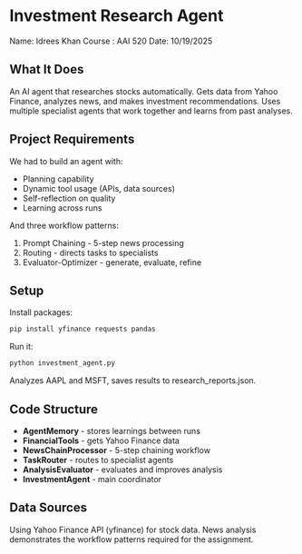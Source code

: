 # Investment Research Agent

Name: Idrees Khan
Course : AAI 520
Date:   10/19/2025

## What It Does

An AI agent that researches stocks automatically. Gets data from Yahoo Finance, analyzes news, and makes investment recommendations. Uses multiple specialist agents that work together and learns from past analyses.

## Project Requirements

We had to build an agent with:
- Planning capability
- Dynamic tool usage (APIs, data sources)
- Self-reflection on quality
- Learning across runs

And three workflow patterns:
1. Prompt Chaining - 5-step news processing
2. Routing - directs tasks to specialists
3. Evaluator-Optimizer - generate, evaluate, refine

## Setup

Install packages:
```bash
pip install yfinance requests pandas
```

Run it:
```bash
python investment_agent.py
```

Analyzes AAPL and MSFT, saves results to research_reports.json.

## Code Structure

- **AgentMemory** - stores learnings between runs
- **FinancialTools** - gets Yahoo Finance data
- **NewsChainProcessor** - 5-step chaining workflow
- **TaskRouter** - routes to specialist agents
- **AnalysisEvaluator** - evaluates and improves analysis
- **InvestmentAgent** - main coordinator

## Data Sources

Using Yahoo Finance API (yfinance) for stock data. News analysis demonstrates the workflow patterns required for the assignment.
